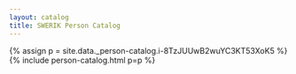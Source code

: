 ```yaml
---
layout: catalog
title: SWERIK Person Catalog
---
```

{% assign p = site.data._person-catalog.i-8TzJUUwB2wuYC3KT53XoK5 %}
{% include person-catalog.html p=p %}


